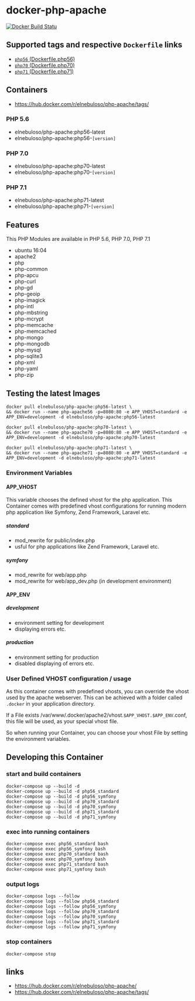 # docker-php-apache

[![Docker Build Statu](https://img.shields.io/docker/build/elnebuloso/php-apache.svg)](https://hub.docker.com/r/elnebuloso/php-apache/builds/)


## Supported tags and respective `Dockerfile` links

- [`php56` (Dockerfile.php56)](https://github.com/elnebuloso/docker-php-apache/blob/master/Dockerfile.php56)
- [`php70` (Dockerfile.php70)](https://github.com/elnebuloso/docker-php-apache/blob/master/Dockerfile.php70)
- [`php71` (Dockerfile.php71)](https://github.com/elnebuloso/docker-php-apache/blob/master/Dockerfile.php71)


## Containers

- https://hub.docker.com/r/elnebuloso/php-apache/tags/


### PHP 5.6

- elnebuloso/php-apache:php56-latest
- elnebuloso/php-apache:php56-`[version]`


### PHP 7.0

- elnebuloso/php-apache:php70-latest
- elnebuloso/php-apache:php70-`[version]`


### PHP 7.1

- elnebuloso/php-apache:php71-latest
- elnebuloso/php-apache:php71-`[version]`


## Features

This PHP Modules are available in PHP 5.6, PHP 7.0, PHP 7.1

- ubuntu 16:04
- apache2
- php
- php-common
- php-apcu
- php-curl
- php-gd
- php-geoip
- php-imagick
- php-intl
- php-mbstring
- php-mcrypt
- php-memcache
- php-memcached
- php-mongo
- php-mongodb
- php-mysql
- php-sqlite3
- php-xml
- php-yaml
- php-zip


## Testing the latest Images

```text
docker pull elnebuloso/php-apache:php56-latest \
&& docker run --name php-apache56 -p=8080:80 -e APP_VHOST=standard -e APP_ENV=development -d elnebuloso/php-apache:php56-latest
```

```text
docker pull elnebuloso/php-apache:php70-latest \
&& docker run --name php-apache70 -p=8080:80 -e APP_VHOST=standard -e APP_ENV=development -d elnebuloso/php-apache:php70-latest
```

```text
docker pull elnebuloso/php-apache:php71-latest \
&& docker run --name php-apache71 -p=8080:80 -e APP_VHOST=standard -e APP_ENV=development -d elnebuloso/php-apache:php71-latest
```


### Environment Variables


#### APP_VHOST

This variable chooses the defined vhost for the php application.
This Container comes with predefined vhost configurations for running modern php application like Symfony, Zend Framework, Laravel etc.


##### standard

- mod_rewrite for public/index.php
- usful for php applications like Zend Framework, Laravel etc.


##### symfony

- mod_rewrite for web/app.php
- mod_rewrite for web/app_dev.php (in development environment)


#### APP_ENV


##### development

- environment setting for development
- displaying errors etc.


##### production

- environment setting for production
- disabled displaying of errors etc.


### User Defined VHOST configuration / usage

As this container comes with predefined vhosts, you can override the vhost used by the apache webserver.
This can be achieved with a folder called `.docker` in your application directory.

If a File exists /var/www/.docker/apache2/vhost.`$APP_VHOST.$APP_ENV`.conf, this file will be used, as your special vhost file.

So when running your Container, you can choose your vhost File by setting the environment variables.


## Developing this Container


### start and build containers

```text
docker-compose up --build -d
docker-compose up --build -d php56_standard
docker-compose up --build -d php56_symfony
docker-compose up --build -d php70_standard
docker-compose up --build -d php70_symfony
docker-compose up --build -d php71_standard
docker-compose up --build -d php71_symfony
```


### exec into running containers

```text
docker-compose exec php56_standard bash
docker-compose exec php56_symfony bash
docker-compose exec php70_standard bash
docker-compose exec php70_symfony bash
docker-compose exec php71_standard bash
docker-compose exec php71_symfony bash
```


### output logs

```text
docker-compose logs --follow
docker-compose logs --follow php56_standard
docker-compose logs --follow php56_symfony
docker-compose logs --follow php70_standard
docker-compose logs --follow php70_symfony
docker-compose logs --follow php71_standard
docker-compose logs --follow php71_symfony
```


### stop containers

```
docker-compose stop
```


## links 

- https://hub.docker.com/r/elnebuloso/php-apache/
- https://hub.docker.com/r/elnebuloso/php-apache/tags/